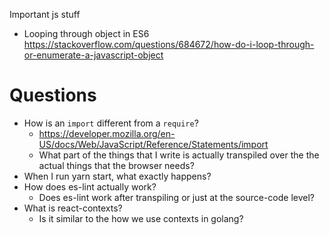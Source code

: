 Important js stuff 
- Looping through object in ES6
https://stackoverflow.com/questions/684672/how-do-i-loop-through-or-enumerate-a-javascript-object

# Questions
- How is an `import` different from a `require`?
    - https://developer.mozilla.org/en-US/docs/Web/JavaScript/Reference/Statements/import
    - What part of the things that I write is actually transpiled over the the actual things that the browser needs?
- When I run yarn start, what exactly happens?
- How does es-lint actually work?
    - Does es-lint work after transpiling or just at the source-code level?
- What is react-contexts?
    - Is it similar to the how we use contexts in golang?
